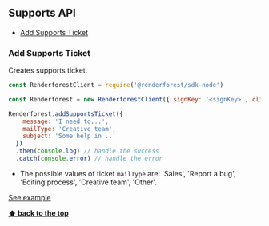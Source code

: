 ## Supports API

  - [Add Supports Ticket](#add-supports-ticket)

### Add Supports Ticket

Creates supports ticket.
```js
const RenderforestClient = require('@renderforest/sdk-node')

const Renderforest = new RenderforestClient({ signKey: '<signKey>', clientId: -1 })

Renderforest.addSupportsTicket({
    message: 'I need to...',
    mailType: 'Creative team',
    subject: 'Some help in ..'
  })
  .then(console.log) // handle the success
  .catch(console.error) // handle the error
```
- The possible values of ticket `mailType` are: 'Sales', 'Report a bug', 'Editing process', 'Creative team', 'Other'.

[See example](https://github.com/renderforest/renderforest-sdk-node/blob/master/samples/supports/add-supports-ticket.js)

**[⬆ back to the top](#supports-api)**
